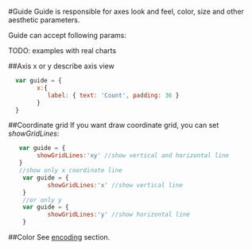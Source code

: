 #Guide
Guide is responsible for axes look and feel, color, size and other aesthetic parameters.

Guide can accept following params:

TODO: examples with real charts

##Axis
x or y describe axis view
```javascript
  var guide = {
        x:{
           label: { text: 'Count', padding: 36 }
        }
  }
```

##Coordinate grid
If you want draw coordinate grid, you can set *showGridLines*:
```javascript
   var guide = {
        showGridLines:'xy' //show vertical and horizontal line
   }
   //show only x coordinate line
    var guide = {
           showGridLines:'x' //show vertical line
    }
    //or only y
    var guide = {
           showGridLines:'y' //show horizontal line
    }
```

##Color
See [encoding](../advanced/encoding.md#custom-colors-for-encoding-color-value) section.
